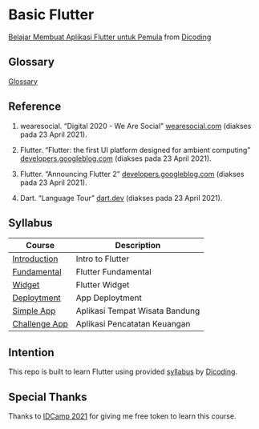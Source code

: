 # Basic Flutter

[Belajar Membuat Aplikasi Flutter untuk Pemula](https://www.dicoding.com/academies/159) from [Dicoding](https://www.dicoding.com/users/787116)

## Glossary

[Glossary](https://github.com/fadhilhaka/Basic-Flutter/tree/main/glossary)

## Reference

1. wearesocial. “Digital 2020 - We Are Social” [wearesocial.com](https://wearesocial.com/digital-2020) (diakses pada 23 April 2021).

2. Flutter. “Flutter: the first UI platform designed for ambient computing” [developers.googleblog.com](https://developers.googleblog.com/2019/12/flutter-ui-ambient-computing.html) (diakses pada 23 April 2021).

3. Flutter. “Announcing Flutter 2” [developers.googleblog.com](https://developers.googleblog.com/2021/03/announcing-flutter-2.html) (diakses pada 23 April 2021).

4. Dart. “Language Tour” [dart.dev](https://dart.dev/guides/language/language-tour#important-concepts) (diakses pada 23 April 2021).

## Syllabus

| Course | Description |
|--------|-------------|
| [Introduction](https://github.com/fadhilhaka/Basic-Flutter/tree/main/introduction) | Intro to Flutter |
| [Fundamental](https://github.com/fadhilhaka/Basic-Flutter/tree/main/fundamental) | Flutter Fundamental |
| [Widget](https://github.com/fadhilhaka/Basic-Flutter/tree/main/widget) | Flutter Widget |
| [Deploytment](https://github.com/fadhilhaka/Basic-Flutter/tree/main/deploytment) | App Deploytment |
| [Simple App](https://github.com/fadhilhaka/Basic-Flutter/tree/main/codelab) | Aplikasi Tempat Wisata Bandung |
| [Challenge App](https://github.com/fadhilhaka/Basic-Flutter/tree/main/submission) | Aplikasi Pencatatan Keuangan |

## Intention

This repo is built to learn Flutter using provided [syllabus](https://www.dicoding.com/academies/159/tutorials) by [Dicoding](https://www.dicoding.com/users/787116).

## Special Thanks

Thanks to [IDCamp 2021](https://idcamp.indosatooredoo.com) for giving me free token to learn this course.